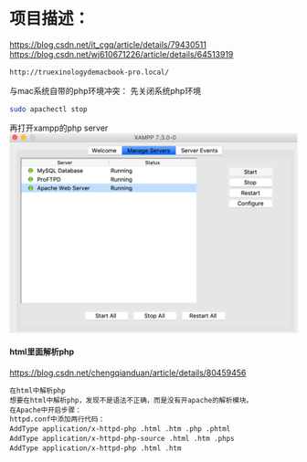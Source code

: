 # 项目描述：
https://blog.csdn.net/it_cgq/article/details/79430511
https://blog.csdn.net/wj610671226/article/details/64513919

```bash
http://truexinologydemacbook-pro.local/
```

与mac系统自带的php环境冲突：
先关闭系统php环境
```bash
sudo apachectl stop
```
再打开xampp的php server
![](.index_images/3769b9ec.png)
#### html里面解析php
https://blog.csdn.net/chengqianduan/article/details/80459456

```html
在html中解析php
想要在html中解析php，发现不是语法不正确，而是没有开apache的解析模块。 
在Apache中开启步骤： 
httpd.conf中添加两行代码： 
AddType application/x-httpd-php .html .htm .php .phtml 
AddType application/x-httpd-php-source .html .htm .phps 
AddType application/x-httpd-php .html .htm
```